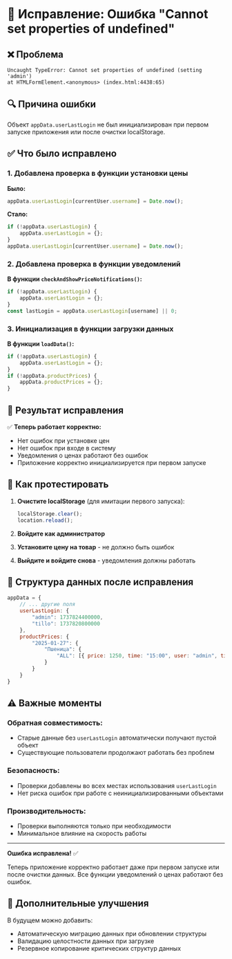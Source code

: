 # 🔧 Исправление: Ошибка "Cannot set properties of undefined"

## ❌ Проблема
```
Uncaught TypeError: Cannot set properties of undefined (setting 'admin')
at HTMLFormElement.<anonymous> (index.html:4438:65)
```

## 🔍 Причина ошибки
Объект `appData.userLastLogin` не был инициализирован при первом запуске приложения или после очистки localStorage.

## ✅ Что было исправлено

### 1. Добавлена проверка в функции установки цены
**Было:**
```javascript
appData.userLastLogin[currentUser.username] = Date.now();
```

**Стало:**
```javascript
if (!appData.userLastLogin) {
    appData.userLastLogin = {};
}
appData.userLastLogin[currentUser.username] = Date.now();
```

### 2. Добавлена проверка в функции уведомлений
**В функции `checkAndShowPriceNotifications()`:**
```javascript
if (!appData.userLastLogin) {
    appData.userLastLogin = {};
}
const lastLogin = appData.userLastLogin[username] || 0;
```

### 3. Инициализация в функции загрузки данных
**В функции `loadData()`:**
```javascript
if (!appData.userLastLogin) {
    appData.userLastLogin = {};
}
if (!appData.productPrices) {
    appData.productPrices = {};
}
```

## 🎯 Результат исправления

✅ **Теперь работает корректно:**
- Нет ошибок при установке цен
- Нет ошибок при входе в систему
- Уведомления о ценах работают без ошибок
- Приложение корректно инициализируется при первом запуске

## 🧪 Как протестировать

1. **Очистите localStorage** (для имитации первого запуска):
   ```javascript
   localStorage.clear();
   location.reload();
   ```

2. **Войдите как администратор**

3. **Установите цену на товар** - не должно быть ошибок

4. **Выйдите и войдите снова** - уведомления должны работать

## 🔄 Структура данных после исправления

```javascript
appData = {
    // ... другие поля
    userLastLogin: {
        "admin": 1737824400000,
        "tillo": 1737820800000
    },
    productPrices: {
        "2025-01-27": {
            "Пшеница": {
                "ALL": [{ price: 1250, time: "15:00", user: "admin", timestamp: 1737824400000 }]
            }
        }
    }
}
```

## ⚠️ Важные моменты

### Обратная совместимость:
- Старые данные без `userLastLogin` автоматически получают пустой объект
- Существующие пользователи продолжают работать без проблем

### Безопасность:
- Проверки добавлены во всех местах использования `userLastLogin`
- Нет риска ошибок при работе с неинициализированными объектами

### Производительность:
- Проверки выполняются только при необходимости
- Минимальное влияние на скорость работы

---

**Ошибка исправлена!** ✅

Теперь приложение корректно работает даже при первом запуске или после очистки данных. Все функции уведомлений о ценах работают без ошибок.

## 🚀 Дополнительные улучшения

В будущем можно добавить:
- Автоматическую миграцию данных при обновлении структуры
- Валидацию целостности данных при загрузке
- Резервное копирование критических структур данных